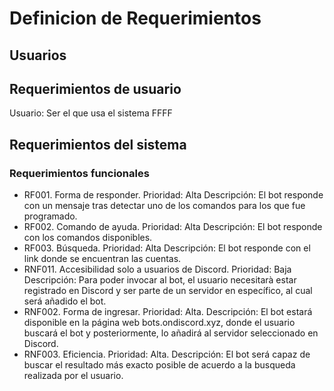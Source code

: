 # Definicion de Requerimientos

## Usuarios

## Requerimientos de usuario
Usuario: Ser el que usa el sistema
FFFF
## Requerimientos del sistema
### Requerimientos funcionales
- RF001. Forma de responder.
Prioridad: Alta
Descripción: El bot responde con un mensaje tras detectar uno de los comandos para los que fue programado.
- RF002. Comando de ayuda.
Prioridad: Alta
Descripción: El bot responde con los comandos disponibles.
- RF003. Búsqueda.
Prioridad: Alta
Descripción: El bot responde con el link donde se encuentran las cuentas.
- RNF011. Accesibilidad solo a usuarios de Discord.
Prioridad: Baja
Descripción: Para poder invocar al bot, el usuario necesitarà estar registrado en Discord y ser parte de un servidor en específico, al cual será añadido el bot.
- RNF002. Forma de ingresar.
Prioridad: Alta.
Descripción: El bot estará disponible en la página web bots.ondiscord.xyz, donde el usuario buscará el bot y posteriormente, lo añadirá al servidor seleccionado en Discord.
- RNF003. Eficiencia.
Prioridad: Alta.
Descripción: El bot será capaz de buscar el resultado más exacto posible de acuerdo a la busqueda realizada por el usuario.
